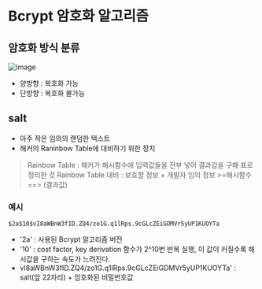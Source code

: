 # Bcrypt 암호화 알고리즘

## 암호화 방식 분류
![image](https://github.com/kmularise/TIL/assets/106499310/90f989b1-3be3-45c6-a01d-cabb8d9187c3)
* 양방향 : 복호화 가능
* 단방향 : 복호화 불가능

## salt
* 아주 작은 임의의 랜덤한 텍스트
* 해커의 Raninbow Table에 대비하기 위한 장치

> Rainbow Table : 해커가 해시함수에 입력값들을 전부 넣어 결과갑을 구해 표로 정리한 것
> Rainbow Table 대비 : 보호할 정보 + 개발자 임의 정보 >=해시함수==> (결과값)

### 예시
```
$2a$10$vI8aWBnW3fID.ZQ4/zo1G.q1lRps.9cGLcZEiGDMVr5yUP1KUOYTa
```
* '2a' : 사용된 Bcrypt 알고리즘 버전
* '10' : cost factor, key derivation 함수가 2^10번 반복 실행, 이 값이 커질수록 해시값을 구하는 속도가 느려진다.
* vI8aWBnW3fID.ZQ4/zo1G.q1lRps.9cGLcZEiGDMVr5yUP1KUOYTa' : salt(앞 22자리) + 암호화된 비밀번호값
